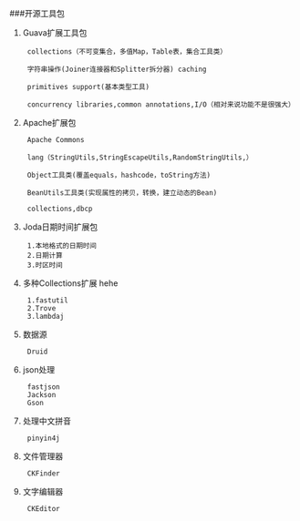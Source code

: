 ###开源工具包

1. Guava扩展工具包

		collections（不可变集合，多值Map，Table表，集合工具类）
		
		字符串操作(Joiner连接器和Splitter拆分器) caching
		
		primitives support(基本类型工具)
		
		concurrency libraries,common annotations,I/O（相对来说功能不是很强大）


2. Apache扩展包 

		Apache Commons

		lang（StringUtils,StringEscapeUtils,RandomStringUtils,）
		
		Object工具类(覆盖equals，hashcode，toString方法)
		
		BeanUtils工具类(实现属性的拷贝，转换，建立动态的Bean)

		collections,dbcp


3. Joda日期时间扩展包

		1.本地格式的日期时间
		2.日期计算
		3.时区时间


4. 多种Collections扩展 hehe

		1.fastutil
		2.Trove
		3.lambdaj

5. 数据源
 
		Druid

6. json处理
 
		fastjson
		Jackson
		Gson

7. 处理中文拼音

		pinyin4j


8. 文件管理器

		CKFinder

9. 文字编辑器


		CKEditor
